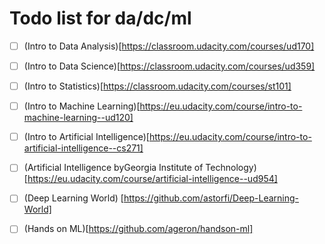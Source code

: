 # Todo list for da/dc/ml

- [ ] (Intro to Data Analysis)[https://classroom.udacity.com/courses/ud170]
- [ ] (Intro to Data Science)[https://classroom.udacity.com/courses/ud359]
- [ ] (Intro to Statistics)[https://classroom.udacity.com/courses/st101]

- [ ] (Intro to Machine Learning)[https://eu.udacity.com/course/intro-to-machine-learning--ud120]
- [ ] (Intro to Artificial Intelligence)[https://eu.udacity.com/course/intro-to-artificial-intelligence--cs271]
- [ ] (Artificial Intelligence byGeorgia Institute of Technology)[https://eu.udacity.com/course/artificial-intelligence--ud954]

- [ ] (Deep Learning World) [https://github.com/astorfi/Deep-Learning-World] 
- [ ] (Hands on ML)[https://github.com/ageron/handson-ml]
